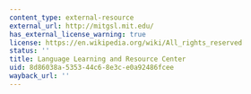 ```yaml
---
content_type: external-resource
external_url: http://mitgsl.mit.edu/
has_external_license_warning: true
license: https://en.wikipedia.org/wiki/All_rights_reserved
status: ''
title: Language Learning and Resource Center
uid: 8d86038a-5353-44c6-8e3c-e0a92486fcee
wayback_url: ''
---
```

